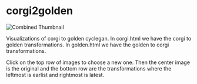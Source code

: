 # corgi2golden

![Combined Thumbnail](https://github.com/HughChen/corgi2golden/raw/main/images/combine_final.gif)

Visualizations of corgi to golden cyclegan.  In corgi.html we have the corgi to golden transformations.  In golden.html we have the golden to corgi transformations. 


Click on the top row of images to choose a new one.  Then the center image is the original and the bottom row are the transformations where the leftmost is earlist and rightmost is latest.
